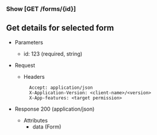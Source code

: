 ### Show [GET /forms/{id}]

## **Get details for selected form**

+ Parameters
    + id: 123 (required, string)

+ Request
    + Headers
    
            Accept: application/json
            X-Application-Version: <client-name>/<version>
            X-App-features: <target permission>

+ Response 200 (application/json)
    + Attributes
        + data (Form)

<!-- include(../error_responses.md) -->
